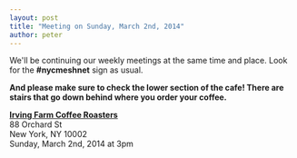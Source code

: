 ```yaml
---
layout: post
title: "Meeting on Sunday, March 2nd, 2014"
author: peter
---
```


We'll be continuing our weekly meetings at the same time and place. Look for the __#nycmeshnet__ sign as usual.

__And please make sure to check the lower section of the cafe! There are stairs that go down behind where you order your coffee.__

__[Irving Farm Coffee Roasters](https://www.google.com/maps/place/Irving+Farm+Coffee+Roasters/@40.7179886,-73.9902479,17z/data=!3m1!4b1!4m2!3m1!1s0x89c259873f0067c1:0x5aede67045aa029f)__<br>
88 Orchard St<br>
New York, NY 10002<br>
Sunday, March 2nd, 2014 at 3pm
